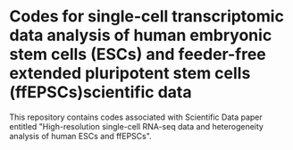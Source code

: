 # Codes for single-cell transcriptomic data analysis of human embryonic stem cells (ESCs) and feeder-free extended pluripotent stem cells (ffEPSCs)scientific data

This repository contains codes associated with Scientific Data paper entitled "High-resolution single-cell RNA-seq data and heterogeneity analysis of human ESCs and ffEPSCs". 
